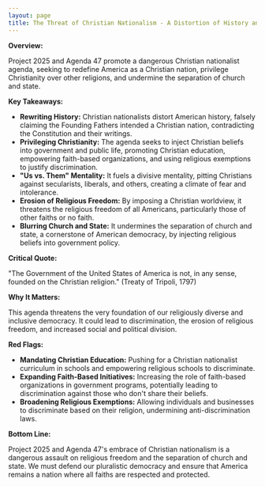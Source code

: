 ```yaml
---
layout: page
title: The Threat of Christian Nationalism - A Distortion of History and a Danger to Democracy - TL;DR
---
```


**Overview:**

Project 2025 and Agenda 47 promote a dangerous Christian nationalist agenda, seeking to redefine America as a Christian nation, privilege Christianity over other religions, and undermine the separation of church and state.

**Key Takeaways:**

* **Rewriting History:** Christian nationalists distort American history, falsely claiming the Founding Fathers intended a Christian nation, contradicting the Constitution and their writings.
* **Privileging Christianity:** The agenda seeks to inject Christian beliefs into government and public life, promoting Christian education, empowering faith-based organizations, and using religious exemptions to justify discrimination.
* **"Us vs. Them" Mentality:**  It fuels a divisive mentality, pitting Christians against secularists, liberals, and others, creating a climate of fear and intolerance.
* **Erosion of Religious Freedom:**  By imposing a Christian worldview, it threatens the religious freedom of all Americans, particularly those of other faiths or no faith.
* **Blurring Church and State:**  It undermines the separation of church and state, a cornerstone of American democracy, by injecting religious beliefs into government policy.

**Critical Quote:**

"The Government of the United States of America is not, in any sense, founded on the Christian religion." (Treaty of Tripoli, 1797)

**Why It Matters:**

This agenda threatens the very foundation of our religiously diverse and inclusive democracy. It could lead to discrimination, the erosion of religious freedom, and increased social and political division.

**Red Flags:**

* **Mandating Christian Education:**  Pushing for a Christian nationalist curriculum in schools and empowering religious schools to discriminate.
* **Expanding Faith-Based Initiatives:**  Increasing the role of faith-based organizations in government programs, potentially leading to discrimination against those who don't share their beliefs.
* **Broadening Religious Exemptions:**  Allowing individuals and businesses to discriminate based on their religion, undermining anti-discrimination laws.

**Bottom Line:**

Project 2025 and Agenda 47's embrace of Christian nationalism is a dangerous assault on religious freedom and the separation of church and state. We must defend our pluralistic democracy and ensure that America remains a nation where all faiths are respected and protected. 
